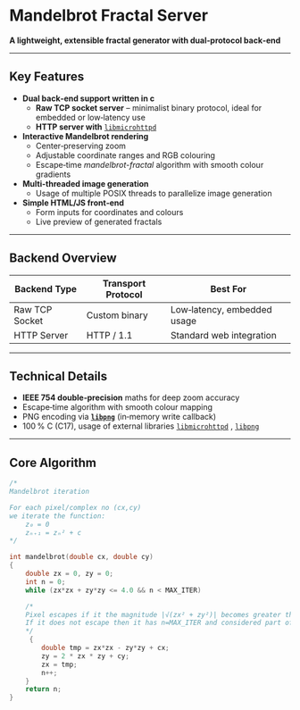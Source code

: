 #  Mandelbrot Fractal Server

**A lightweight, extensible fractal generator with dual‑protocol back‑end**




---

## Key Features

- **Dual back‑end support written in c**
  - **Raw TCP socket server** – minimalist binary protocol, ideal for embedded or low‑latency use
  - **HTTP server with** [`libmicrohttpd`](https://www.gnu.org/software/libmicrohttpd/) 
- **Interactive Mandelbrot rendering**
  - Center‑preserving zoom
  - Adjustable coordinate ranges and RGB colouring
  - Escape‑time *mandelbrot-fractal* algorithm with smooth colour gradients
- **Multi-threaded image generation**
  - Usage of multiple POSIX threads to parallelize image generation 
- **Simple HTML/JS front‑end**
  - Form inputs for coordinates and colours
  - Live preview of generated fractals
  

---

## Backend Overview

| Backend Type   | Transport Protocol | Best For                     |
|----------------|--------------------|-----------------------------|
| Raw TCP Socket | Custom binary      | Low‑latency, embedded usage |
| HTTP Server    | HTTP / 1.1         | Standard web integration    |

---

## Technical Details

- **IEEE 754 double‑precision** maths for deep zoom accuracy  
- Escape‑time algorithm with smooth colour mapping  
- PNG encoding via **[`libpng`](http://www.libpng.org/pub/png/libpng.html)** (in‑memory write callback)  
- 100 % C (C17), usage of external libraries  [`libmicrohttpd`](https://www.gnu.org/software/libmicrohttpd/) ,  [`libpng`](http://www.libpng.org/pub/png/libpng.html)
---


## Core Algorithm

```c
/*
Mandelbrot iteration

For each pixel/complex no (cx,cy) 
we iterate the function:
    z₀ = 0
    zₙ₊₁ = zₙ² + c
*/

int mandelbrot(double cx, double cy)
{
    double zx = 0, zy = 0;
    int n = 0;
    while (zx*zx + zy*zy <= 4.0 && n < MAX_ITER) 

    /*
    Pixel escapes if it the magnitude |√(zx² + zy²)| becomes greater than 2.
    If it does not escape then it has n=MAX_ITER and considered part of the set
    */
     {
        double tmp = zx*zx - zy*zy + cx;
        zy = 2 * zx * zy + cy;
        zx = tmp;
        n++;
    }
    return n;
}
